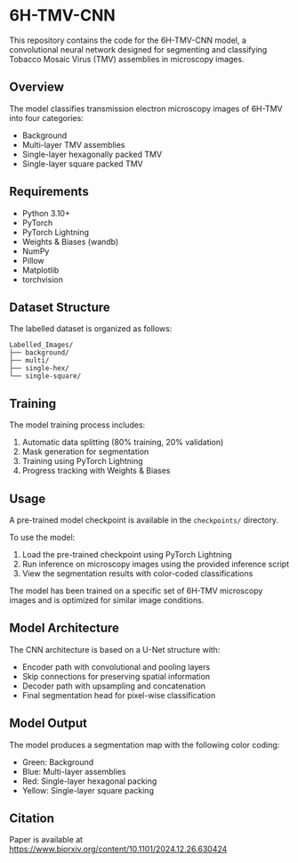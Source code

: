# 6H-TMV-CNN

This repository contains the code for the 6H-TMV-CNN model, a convolutional neural network designed for segmenting and classifying Tobacco Mosaic Virus (TMV) assemblies in microscopy images.

## Overview

The model classifies transmission electron microscopy images of 6H-TMV into four categories:
- Background
- Multi-layer TMV assemblies
- Single-layer hexagonally packed TMV
- Single-layer square packed TMV

## Requirements

- Python 3.10+
- PyTorch
- PyTorch Lightning
- Weights & Biases (wandb)
- NumPy
- Pillow
- Matplotlib
- torchvision

## Dataset Structure

The labelled dataset is organized as follows: 
```
Labelled_Images/
├── background/
├── multi/
├── single-hex/
└── single-square/
```

## Training

The model training process includes:
1. Automatic data splitting (80% training, 20% validation)
2. Mask generation for segmentation
3. Training using PyTorch Lightning
4. Progress tracking with Weights & Biases

## Usage

A pre-trained model checkpoint is available in the `checkpoints/` directory.

To use the model:
1. Load the pre-trained checkpoint using PyTorch Lightning
2. Run inference on microscopy images using the provided inference script
3. View the segmentation results with color-coded classifications

The model has been trained on a specific set of 6H-TMV microscopy images and is optimized for similar image conditions.

## Model Architecture

The CNN architecture is based on a U-Net structure with:
- Encoder path with convolutional and pooling layers
- Skip connections for preserving spatial information
- Decoder path with upsampling and concatenation
- Final segmentation head for pixel-wise classification

## Model Output

The model produces a segmentation map with the following color coding:
- Green: Background
- Blue: Multi-layer assemblies
- Red: Single-layer hexagonal packing
- Yellow: Single-layer square packing

## Citation

Paper is available at https://www.biorxiv.org/content/10.1101/2024.12.26.630424
